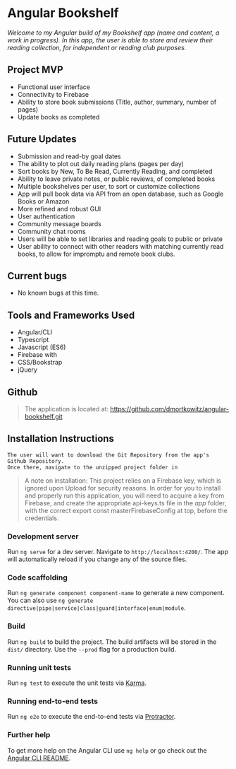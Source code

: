 # Angular Bookshelf

_Welcome to my Angular build of my *Bookshelf* app (name and content, a work in progress). In this app, the user is able to store and review their reading collection, for independent or reading club purposes._

## Project MVP
* Functional user interface
* Connectivity to Firebase
* Ability to store book submissions (Title, author, summary, number of pages)
* Update books as completed

## Future Updates

* Submission and read-by goal dates
* The ability to plot out daily reading plans (pages per day)
* Sort books by New, To Be Read, Currently Reading, and completed
* Ability to leave private notes, or public reviews, of completed books
* Multiple bookshelves per user, to sort or customize collections
* App will pull book data via API from an open database, such as Google Books or Amazon
* More refined and robust GUI
* User authentication
* Community message boards
* Community chat rooms
* Users will be able to set libraries and reading goals to public or private
* User ability to connect with other readers with matching currently read books, to allow for impromptu and remote book clubs.


## Current bugs
* No known bugs at this time.

## Tools and Frameworks Used
* Angular/CLI
* Typescript
* Javascript (ES6)
* Firebase with  
* CSS/Bookstrap
* jQuery


## Github
>The application is located at: https://github.com/dmortkowitz/angular-bookshelf.git

## Installation Instructions
```
The user will want to download the Git Repository from the app's Github Repository.
Once there, navigate to the unzipped project folder in
```
> A note on installation: This project relies on a Firebase key, which is ignored upon Upload for security reasons. In order for you to install and properly run this application, you will need to acquire a key from Firebase, and create the appropriate api-keys.ts file in the *app* folder, with the correct export const masterFirebaseConfig at top, before the credentials. 
### Development server

Run `ng serve` for a dev server. Navigate to `http://localhost:4200/`. The app will automatically reload if you change any of the source files.

### Code scaffolding

Run `ng generate component component-name` to generate a new component. You can also use `ng generate directive|pipe|service|class|guard|interface|enum|module`.

### Build

Run `ng build` to build the project. The build artifacts will be stored in the `dist/` directory. Use the `--prod` flag for a production build.

### Running unit tests

Run `ng test` to execute the unit tests via [Karma](https://karma-runner.github.io).

### Running end-to-end tests

Run `ng e2e` to execute the end-to-end tests via [Protractor](http://www.protractortest.org/).

### Further help

To get more help on the Angular CLI use `ng help` or go check out the [Angular CLI README](https://github.com/angular/angular-cli/blob/master/README.md).
